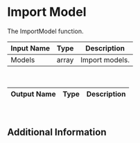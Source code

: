 

# Import Model

The ImportModel function.

|Input Name|Type|Description|
|---|---|---|
|Models|array|Import models.|


<br>

|Output Name|Type|Description|
|---|---|---|


<br>

## Additional Information